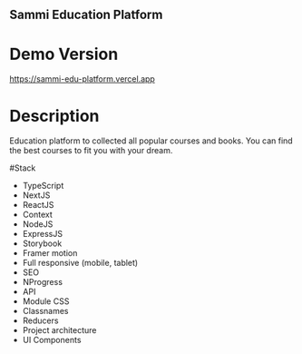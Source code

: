 ## Sammi Education Platform

# Demo Version
https://sammi-edu-platform.vercel.app

# Description
Education platform to collected all popular courses and books. You can find the best courses to fit you with your dream. 

#Stack
- TypeScript
- NextJS
- ReactJS
- Context
- NodeJS
- ExpressJS
- Storybook
- Framer motion
- Full responsive (mobile, tablet)
- SEO
- NProgress
- API
- Module CSS
- Classnames
- Reducers
- Project architecture
- UI Components
